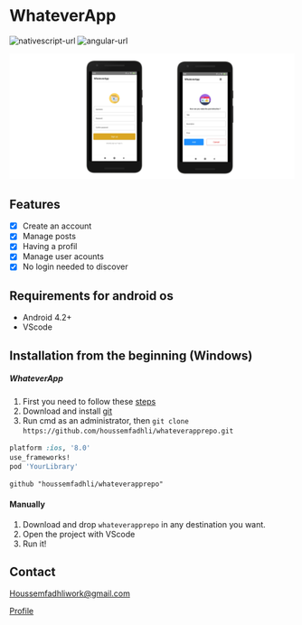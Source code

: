 # WhateverApp

![nativescript-url]
![angular-url]

![](app-screen.png)

## Features

- [x] Create an account
- [x] Manage posts
- [x] Having a profil
- [x] Manage user acounts
- [x] No login needed to discover

## Requirements for android os

- Android 4.2+
- VScode

## Installation from the beginning (Windows)

##### WhateverApp
1. First you need to follow these [steps](https://docs.nativescript.org/start/quick-setup)  
2. Download and install [git](https://git-scm.com/)  
3. Run cmd as an administrator, then ```git clone https://github.com/houssemfadhli/whateverapprepo.git```  

```ruby
platform :ios, '8.0'
use_frameworks!
pod 'YourLibrary'
```

```
github "houssemfadhli/whateverapprepo"
```
#### Manually
1. Download and drop ```whateverapprepo``` in any destination you want. 
2. Open the project with VScode
2. Run it!  

## Contact

Houssemfadhliwork@gmail.com  

[Profile](https://github.com/houssemfadhli/)

[nativescript-url]: https://img.shields.io/badge/Nativescript%20%20-%20%20-blue
[angular-url]: https://img.shields.io/badge/Angular-%20%20-red
